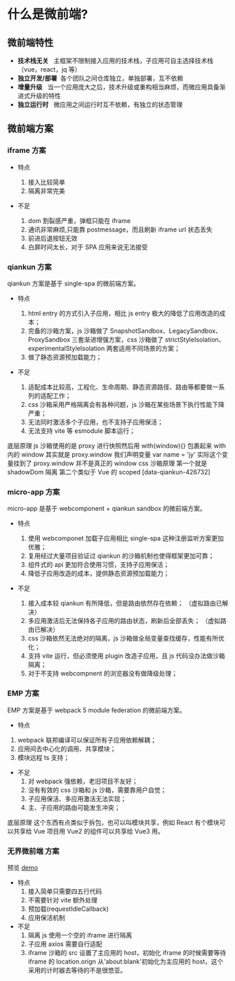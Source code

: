 # 什么是微前端?

## 微前端特性

- **技术栈无关**   主框架不限制接入应用的技术栈，子应用可自主选择技术栈（vue，react，jq 等）
- **独立开发/部署**  各个团队之间仓库独立，单独部署，互不依赖
- **增量升级**   当一个应用庞大之后，技术升级或重构相当麻烦，而微应用具备渐进式升级的特性
- **独立运行时**   微应用之间运行时互不依赖，有独立的状态管理

## 微前端方案

### iframe 方案

- 特点

  1. 接入比较简单
  2. 隔离非常完美

- 不足

  1. dom 割裂感严重，弹框只能在 iframe
  2. 通讯非常麻烦,只能靠 postmessage，而且刷新 iframe url 状态丢失
  3. 前进后退按钮无效
  4. 白屏时间太长，对于 SPA 应用来说无法接受

### qiankun 方案

qiankun 方案是基于 single-spa 的微前端方案。

- 特点

  1. html entry 的方式引入子应用，相比 js entry 极大的降低了应用改造的成本；
  2. 完备的沙箱方案，js 沙箱做了 SnapshotSandbox、LegacySandbox、ProxySandbox 三套渐进增强方案，css 沙箱做了 strictStyleIsolation、experimentalStyleIsolation 两套适用不同场景的方案；
  3. 做了静态资源预加载能力；

- 不足
  1. 适配成本比较高，工程化、生命周期、静态资源路径、路由等都要做一系列的适配工作；
  2. css 沙箱采用严格隔离会有各种问题，js 沙箱在某些场景下执行性能下降严重；
  3. 无法同时激活多个子应用，也不支持子应用保活；
  4. 无法支持 vite 等 esmodule 脚本运行；

底层原理 js 沙箱使用的是 proxy 进行快照然后用 with(window){} 包裹起来 with 内的 window 其实就是 proxy.window 我们声明变量 var name = 'jy' 实际这个变量挂到了 proxy.window 并不是真正的 window
css 沙箱原理 第一个就是 shadowDom 隔离 第二个类似于 Vue 的 scoped [data-qiankun-426732]

### micro-app 方案

micro-app 是基于 webcomponent + qiankun sandbox 的微前端方案。

- 特点

  1. 使用 webcomponet 加载子应用相比 single-spa 这种注册监听方案更加优雅；
  2. 复用经过大量项目验证过 qiankun 的沙箱机制也使得框架更加可靠；
  3. 组件式的 api 更加符合使用习惯，支持子应用保活；
  4. 降低子应用改造的成本，提供静态资源预加载能力；

- 不足
  1. 接入成本较 qiankun 有所降低，但是路由依然存在依赖； （虚拟路由已解决）
  2. 多应用激活后无法保持各子应用的路由状态，刷新后全部丢失； （虚拟路由已解决）
  3. css 沙箱依然无法绝对的隔离，js 沙箱做全局变量查找缓存，性能有所优化；
  4. 支持 vite 运行，但必须使用 plugin 改造子应用，且 js 代码没办法做沙箱隔离；
  5. 对于不支持 webcompnent 的浏览器没有做降级处理；

### EMP 方案

EMP 方案是基于 webpack 5 module federation 的微前端方案。

- 特点

1. webpack 联邦编译可以保证所有子应用依赖解耦；
2. 应用间去中心化的调用、共享模块；
3. 模块远程 ts 支持；

- 不足
  1. 对 webpack 强依赖，老旧项目不友好；
  2. 没有有效的 css 沙箱和 js 沙箱，需要靠用户自觉；
  3. 子应用保活、多应用激活无法实现；
  4. 主、子应用的路由可能发生冲突；

底层原理 这个东西有点类似于拆包，也可以叫模块共享，例如 React 有个模块可以共享给 Vue 项目用 Vue2 的组件可以共享给 Vue3 用。

### 无界微前端 方案

预览 [demo](https://wujie-micro.github.io/doc/wujie/)

- 特点
  1. 接入简单只需要四五行代码
  2. 不需要针对 vite 额外处理
  3. 预加载(requestIdleCallback)
  4. 应用保活机制
- 不足
  1. 隔离 js 使用一个空的 iframe 进行隔离
  2. 子应用 axios 需要自行适配
  3. iframe 沙箱的 src 设置了主应用的 host，初始化 iframe 的时候需要等待 iframe 的 location.orign 从'about:blank'初始化为主应用的 host，这个采用的计时器去等待的不是很悠亚。
